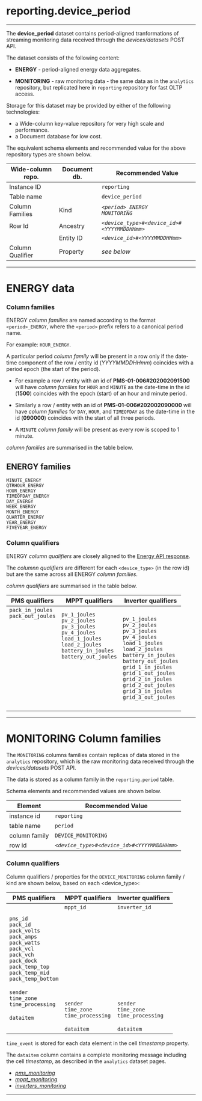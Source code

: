 
# reporting.device_period 
---

The **device_period** dataset contains period-aligned tranformations of streaming monitoring data received through the _devices/datasets_ POST API.

The dataset consists of the following content:

- **ENERGY** - period-aligned energy data aggregates.

- **MONITORING** - raw monitoring data - the same data as in the `analytics` repository, but replicated here in `reporting` repository for fast OLTP access.

Storage for this dataset may be provided by either of the following technologies:

- a Wide-column key-value repository for very high scale and performance.
- a Document database for low cost.

The equivalent schema elements and recommended value for the above repository types are shown below.

Wide-column repo.       | Document db.      | Recommended Value
---                     | ---               | ---
Instance ID             |                   | `reporting`
Table name              |                   | `device_period`
Column Families         | Kind              | _`<period>_ENERGY`<br>`MONITORING`_
Row Id                  | Ancestry          | _`<device_type>#<device_id>#<YYYYMMDDHHmm>`_
<i></i>                 | Entity ID         | _`<device_id>#<YYYYMMDDHHmm>`_
Column Qualifier        | Property          | _see below_


---

# ENERGY data

### Column families

ENERGY _column families_ are named according to the format `<period>_ENERGY`, where the `<period>` prefix refers to a canonical period name.

For example: `HOUR_ENERGY`.

A particular period _column family_ will be present in a row only if the date-time component of the row / entity id (_YYYYMMDDHHmm_) coincides with a period epoch (the start of the period).

- For example a row / entity with an id of **PMS-01-006#202002091500** will have _column families_ for `HOUR` and `MINUTE` as the date-time in the id (**1500**) coincides with the epoch (start) of an hour and minute period.

- Similarly a row / entity with an id of **PMS-01-006#202002090000** will have _column families_ for `DAY`, `HOUR`, and `TIMEOFDAY` as the date-time in the id (**090000**) coincides with the start of all three periods.

- A `MINUTE` _column family_ will be present as every row is scoped to 1 minute.

_column families_ are summarised in the table below.

ENERGY families   
---               
`MINUTE_ENERGY`<br>`QTRHOUR_ENERGY`<br>`HOUR_ENERGY`<br>`TIMEOFDAY_ENERGY`<br>`DAY_ENERGY`<br>`WEEK_ENERGY`<br>`MONTH_ENERGY`<br>`QUARTER_ENERGY`<br>`YEAR_ENERGY`<br>`FIVEYEAR_ENERGY`


### Column qualifiers

ENERGY _column qualifiers_ are closely aligned to the [Energy API response](/docs/api.sundaya.monitored.equipment/0/c/Examples/GET/energy%20GET%20example).

The _columnn qualifiers_ are different for each `<device_type>` (in the row id) but are the same across all ENERGY _column families_. 

_column qualifiers_ are summarised in the table below.


PMS qualifiers  | MPPT qualifiers   | Inverter qualifiers
---             | ---               | ---
`pack_in_joules`<br>`pack_out_joules`<br><br><br><br><br><br><br><br><br><br><br><br><br>            | `pv_1_joules`<br>`pv_2_joules`<br>`pv_3_joules`<br>`pv_4_joules`<br>`load_1_joules`<br>`load_2_joules`<br>`battery_in_joules`<br>`battery_out_joules`<br><br><br><br><br><br><br>               | `pv_1_joules`<br>`pv_2_joules`<br>`pv_3_joules`<br>`pv_4_joules`<br>`load_1_joules`<br>`load_2_joules`<br>`battery_in_joules`<br>`battery_out_joules`<br>`grid_1_in_joules`<br>`grid_1_out_joules`<br>`grid_2_in_joules`<br>`grid_2_out_joules`<br>`grid_3_in_joules`<br>`grid_3_out_joules`

---

# MONITORING Column families 

The `MONITORING` columns families contain replicas of data stored in the `analytics` repository, which is the raw monitoring data received through the _devices/datasets_ POST API. 

The data is stored as a column family in the `reporting.period` table.

Schema elements and recommended values are shown below.

Element             | Recommended Value
---                 | ---
instance id         | `reporting`
table name          | `period`
column family       | `DEVICE_MONITORING`
row id              | _`<device_type>#<device_id>#<YYYYMMDDHHmm>`_


### Column qualifiers

Column qualifiers / properties for the `DEVICE_MONITORING` column family / kind are shown below, based on each <device_type>: 

PMS qualifiers  | MPPT qualifiers   | Inverter qualifiers
---             | ---               | ---   
`pms_id`<br>`pack_id`<br>`pack_volts`<br>`pack_amps`<br>`pack_watts`<br>`pack_vcl`<br>`pack_vch`<br>`pack_dock`<br>`pack_temp_top`<br>`pack_temp_mid`<br>`pack_temp_bottom`<br><br>`sender`<br>`time_zone`<br>`time_processing`<br><br>`dataitem` | `mppt_id`<br><br><br><br><br><br><br><br><br><br><br><br><br>`sender`<br>`time_zone`<br>`time_processing`<br><br>`dataitem` | `inverter_id`<br><br><br><br><br><br><br><br><br><br><br><br><br>`sender`<br>`time_zone`<br>`time_processing`<br><br>`dataitem`

`time_event` is stored for each data element in the cell _timestamp_ property.  

The `dataitem` column contains a complete monitoring message including the cell _timestamp_, as described in the `analytics` dataset pages.

- _[pms_monitoring](/docs/api.sundaya.monitored.equipment/0/c/Implementation/Datasets/analytics/pms_monitoring)_
- _[mppt_monitoring](/docs/api.sundaya.monitored.equipment/0/c/Implementation/Datasets/analytics/mppt_monitoring)_
- _[inverters_monitoring](/docs/api.sundaya.monitored.equipment/0/c/Implementation/Datasets/analytics/inverter_monitoring)_


--- 